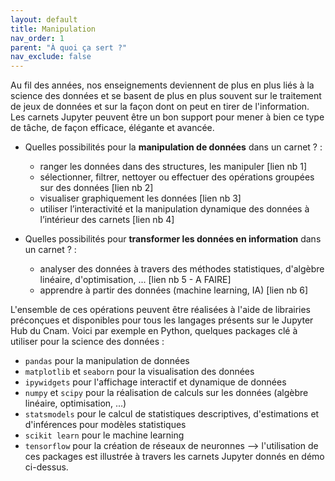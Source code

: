 ```yaml
---
layout: default
title: Manipulation
nav_order: 1
parent: "À quoi ça sert ?"
nav_exclude: false
---
```



Au fil des années, nos enseignements deviennent de plus en plus liés à la science des données et se basent de plus en plus souvent sur le traitement de jeux de données et sur la façon dont on peut en tirer de l'information.
Les carnets Jupyter peuvent être un bon support pour mener à bien ce type de tâche, de façon efficace, élégante et avancée.
* Quelles possibilités pour la **manipulation de données** dans un carnet ? :
    - ranger les données dans des structures, les manipuler [lien nb 1]
    - sélectionner, filtrer, nettoyer ou effectuer des opérations groupées sur des données [lien nb 2]
    - visualiser graphiquement les données [lien nb 3]
    - utiliser l’interactivité et la manipulation dynamique des données à l’intérieur des carnets [lien nb 4]

* Quelles possibilités pour **transformer les données en information** dans un carnet ? :
    - analyser des données à travers des méthodes statistiques, d'algèbre linéaire, d'optimisation, ... [lien nb 5 - A FAIRE]
    - apprendre à partir des données (machine learning, IA) [lien nb 6]

L'ensemble de ces opérations peuvent être réalisées à l'aide de librairies préconçues et disponibles pour tous les langages présents sur le Jupyter Hub du Cnam.
Voici par exemple en Python, quelques packages clé à utiliser pour la science des données : 
- `pandas` pour la manipulation de données
- `matplotlib` et `seaborn` pour la visualisation des données
- `ipywidgets` pour l'affichage interactif et dynamique de données
- `numpy` et `scipy` pour la réalisation de calculs sur les données (algèbre linéaire, optimisation, ...)
- `statsmodels` pour le calcul de statistiques descriptives, d'estimations et d'inférences pour modèles statistiques
- `scikit learn` pour le machine learning
- `tensorflow` pour la création de réseaux de neuronnes
--> l'utilisation de ces packages est illustrée à travers les carnets Jupyter donnés en démo ci-dessus.

